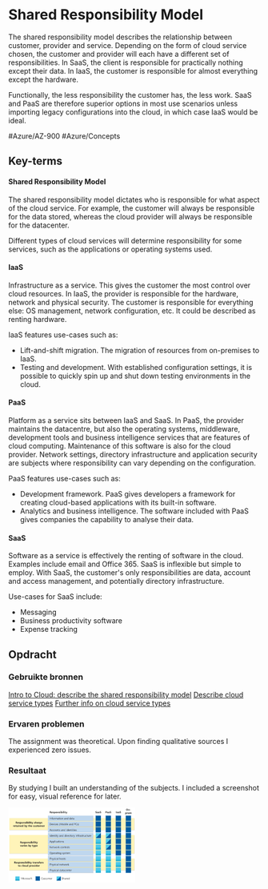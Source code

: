 # Shared Responsibility Model
The shared responsibility model describes the relationship between customer, provider and service. Depending on the form of cloud service chosen, the customer and provider will each have a different set of responsibilities. In SaaS, the client is responsible for practically nothing except their data. In IaaS, the customer is responsible for almost everything except the hardware.

Functionally, the less responsibility the customer has, the less work. SaaS and PaaS are therefore superior options in most use scenarios unless importing legacy configurations into the cloud, in which case IaaS would be ideal.

#Azure/AZ-900 #Azure/Concepts

## Key-terms
#### Shared Responsibility Model
The shared responsibility model dictates who is responsible for what aspect of the cloud service. For example, the customer will always be responsible for the data stored, whereas the cloud provider will always be responsible for the datacenter.

Different types of cloud services will determine responsibility for some services, such as the applications or operating systems used.

#### IaaS
Infrastructure as a service. This gives the customer the most control over cloud resources. In IaaS, the provider is responsible for the hardware, network and physical security. The customer is responsible for everything else: OS management, network configuration, etc. It could be described as renting hardware.

IaaS features use-cases such as:
* Lift-and-shift migration. The migration of resources from on-premises to IaaS.
* Testing and development. With established configuration settings, it is possible to quickly spin up and shut down testing environments in the cloud.

#### PaaS
Platform as a service sits between IaaS and SaaS. In PaaS, the provider maintains the datacentre, but also the operating systems, middleware, development tools and business intelligence services that are features of cloud computing. Maintenance of this software is also for the cloud provider. Network settings, directory infrastructure and application security are subjects where responsibility can vary depending on the configuration.

PaaS features use-cases such as:
* Development framework. PaaS gives developers a framework for creating cloud-based applications with its built-in software.
* Analytics and business intelligence. The software included with PaaS gives companies the capability to analyse their data.

#### SaaS
Software as a service is effectively the renting of software in the cloud. Examples include email and Office 365. SaaS is inflexible but simple to employ. With SaaS, the customer's only responsibilities are data, account and access management, and potentially directory infrastructure.

Use-cases for SaaS include:
* Messaging
* Business productivity software
* Expense tracking

## Opdracht
### Gebruikte bronnen
[Intro to Cloud: describe the shared responsibility model](https://learn.microsoft.com/en-us/training/modules/describe-cloud-compute/4-describe-shared-responsibility-model)
[Describe cloud service types](https://learn.microsoft.com/en-us/training/modules/describe-cloud-service-types/)
[Further info on cloud service types](https://www.microsoftpressstore.com/articles/article.aspx?p=2979073&seqNum=2)

### Ervaren problemen
The assignment was theoretical. Upon finding qualitative sources I experienced zero issues.

### Resultaat
By studying I built an understanding of the subjects. I included a screenshot for easy, visual reference for later.

![ss of responsibility model](../../00_includes/AZ-09_screenshot1.png)
